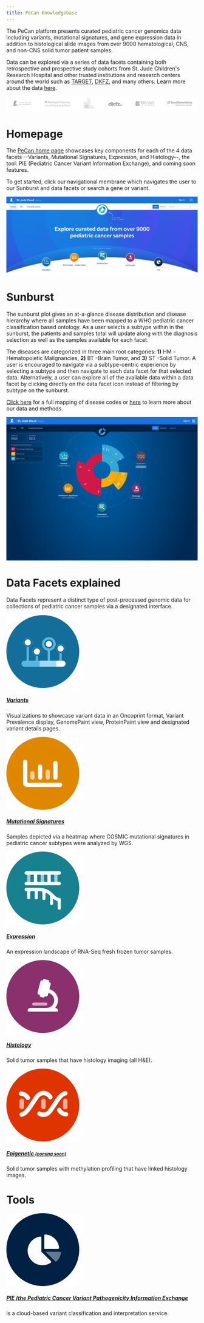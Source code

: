 ```yaml
---
title: PeCan Knowledgebase
---
```


The PeCan platform presents curated pediatric cancer genomics data including variants, mutational signatures, and gene expression data in addition to histological slide images from over 9000 hematological, CNS, and non-CNS solid tumor patient samples.


Data can be explored via a series of data facets containing both retrospective and prospective study cohorts from St. Jude Children's Research Hospital and other trusted institutions and research centers around the world such as [TARGET](https://ocg.cancer.gov/programs/target), [DKFZ](https://www.dkfz.de/en/index.html), and many others. Learn more about the data [here](https://university.stjude.cloud/docs/pecan/data/).

![](./logos.png)

# Homepage
The [PeCan home page](https://pecan.stjude.cloud/home) showcases key components for each of the 4 data facets --Variants, Mutational Signatures, Expression, and Histology--, the tool: PIE (Pediatric Cancer Variant Information Exchange), and coming soon features.

To get started, click our navigational membrane which navigates the user to our Sunburst and data facets or search a gene or variant.

![](./homepage.png)

# Sunburst
The sunburst plot gives an at-a-glance disease distribution and disease hierarchy where all samples have been mapped to a WHO pediatric cancer classification based ontology.
As a user selects a subtype within in the sunburst, the patients and samples total will update along with the diagnosis selection as well as the samples available for each facet.

The diseases are categorized in three main root categories: **1)** HM -Hematopoietic Malignancies, **2)** BT -Brain Tumor, and **3)** ST -Solid Tumor. A user is encouraged to navigate via a subtype-centric experience by selecting a subtype and then navigate to each data facet for that selected data. Alternatively, a user can explore all of the available data within a data facet by clicking directly on the data facet icon instead of filtering by subtype on the sunburst.

[Click here](../genomics-platform/requesting-data/about-our-data/#short-disease-code-mapping) for a full mapping of disease codes or [here](http://localhost:8000/docs/pecan/methods-data/) to learn more about our data and methods.

![](./pecan.png)


# Data Facets explained
Data Facets represent a distinct type of post-processed genomic data for collections of pediatric cancer samples via a designated interface.

<div class="flex flex-row">
  <div class="pr-8 pt-0 flex-none">
    <a href="https://university.stjude.cloud/docs/pecan/variants/"><img src="./variants.svg" alt="Variants"></a>
  </div>
  <div>
    <h5 class="font-bold"><a href="https://university.stjude.cloud/docs/pecan/variants/"class="text-blue-primary">Variants</a></h5>
    <p style="margin-top: 0;">Visualizations to showcase variant data in an Oncoprint format, Variant Prevalence display, GenomePaint view, ProteinPaint view and designated variant details pages.</p>
  </div>
</div>

<div class="flex flex-row">
  <div class="pr-8 pt-0 flex-none">
    <a href="https://university.stjude.cloud/docs/pecan/mut-sigs/"><img src="./mutational-signatures.svg" alt="Mutational Signatures"></a>
  </div>
  <div>
    <h5 class="font-bold"><a href="https://university.stjude.cloud/docs/pecan/mut-sigs/"class="text-blue-primary">Mutational Signatures</a></h5>
    <p style="margin-top: 0;">Samples depicted via a heatmap where COSMIC mutational signatures in pediatric cancer subtypes were analyzed by WGS.</p>
  </div>
</div>

<div class="flex flex-row">
  <div class="pr-8 pt-0 flex-none">
    <a href="https://university.stjude.cloud/docs/pecan/expression"><img src="./expression.svg" alt="Expression"></a>
  </div>
  <div>
    <h5 class="font-bold"><a href="https://university.stjude.cloud/docs/pecan/expression/"class="text-blue-primary">Expression</a></h5>
    <p style="margin-top: 0;">An expression landscape of RNA-Seq fresh frozen tumor samples.</p>
  </div>
</div>

<div class="flex flex-row">
  <div class="pr-8 pt-0 flex-none">
    <a href="https://university.stjude.cloud/docs/pecan/histology/"><img src="./histology.svg" alt="Histology" ></a>
  </div>
  <div>
    <h5 class="font-bold"><a href="https://university.stjude.cloud/docs/pecan/histology/"class="text-blue-primary">Histology</a></h5>
    <p style="margin-top: 0;">Solid tumor samples that have histology imaging (all H&E).</p>
  </div>
</div>

<div class="flex flex-row">
  <div class="pr-8 pt-0 flex-none opacity-50">
    <a href="https://university.stjude.cloud/docs/pecan/epigenetic/"><img src="./epigenetic.svg" alt="Epigenetic"></a>
  </div>
  <div>
    <h5 class="font-bold"><a href="https://university.stjude.cloud/docs/pecan/epigenetic/"class="text-blue-primary">Epigenetic <small>(coming soon)</small></a></h5>
    <p style="margin-top: 0;">Solid tumor samples with methylation profiling that have linked histology images.</p>
  </div>
</div>


# Tools


<div class="flex flex-row">
  <div class="pr-8 pt-0 flex-none">
    <a href="https://university.stjude.cloud/docs/pecan/pie/"><img src="./pie.svg" alt="PIE"></a>
  </div>
  <div>
    <h5 class="font-bold"><a href="https://university.stjude.cloud/docs/pecan/pie/"class="text-blue-primary">PIE (the <strong>Pe</strong>diatric <strong>Can</strong>cer Variant <strong>P</strong>athogenicity <strong>I</strong>nformation <strong>E</strong>xchange</a></h5>
    <p style="margin-top: 0;">is a cloud-based variant classification and interpretation service.</p>
  </div>
</div>
